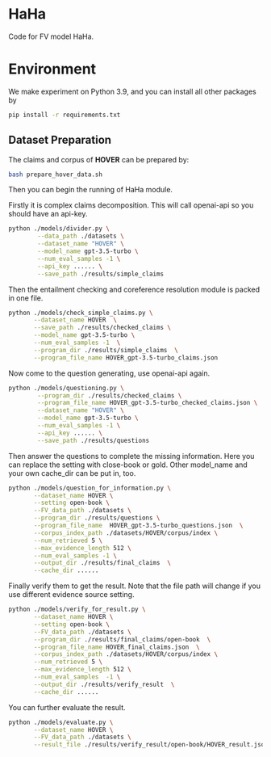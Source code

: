 # HaHa
Code for FV model HaHa.

# Environment
We make experiment on Python 3.9, and you can install all other packages by 
```bash
pip install -r requirements.txt
```
## Dataset Preparation

The claims and corpus of **HOVER** can be prepared by:
```bash
bash prepare_hover_data.sh
```
Then you can begin the running of HaHa module.

Firstly it is complex claims decomposition. This will call openai-api so you should have an api-key.
```bash
python ./models/divider.py \
        --data_path ./datasets \
        --dataset_name "HOVER" \
        --model_name gpt-3.5-turbo \
        --num_eval_samples -1 \
        --api_key ...... \
        --save_path ./results/simple_claims
```

Then the entailment checking and coreference resolution module is packed in one file.
```bash
python ./models/check_simple_claims.py \
       --dataset_name HOVER  \
       --save_path ./results/checked_claims \
       --model_name gpt-3.5-turbo \
       --num_eval_samples -1  \
       --program_dir ./results/simple_claims  \
       --program_file_name HOVER_gpt-3.5-turbo_claims.json
```

Now come to the question generating, use openai-api again.
```bash
python ./models/questioning.py \
        --program_dir ./results/checked_claims \
        --program_file_name HOVER_gpt-3.5-turbo_checked_claims.json \
        --dataset_name "HOVER" \
        --model_name gpt-3.5-turbo \
        --num_eval_samples -1 \
        --api_key ...... \
        --save_path ./results/questions
```

Then answer the questions to complete the missing information. Here you can replace the setting with close-book or gold. Other model_name and your own cache_dir can be put in, too.
```bash
python ./models/question_for_information.py \
       --dataset_name HOVER \
       --setting open-book \
       --FV_data_path ./datasets \
       --program_dir ./results/questions \
       --program_file_name  HOVER_gpt-3.5-turbo_questions.json  \
       --corpus_index_path ./datasets/HOVER/corpus/index \
       --num_retrieved 5 \
       --max_evidence_length 512 \
       --num_eval_samples -1 \
       --output_dir ./results/final_claims  \
       --cache_dir ......
```
Finally verify them to get the result. Note that the file path will change if you use different evidence source setting.
```bash
python ./models/verify_for_result.py \
       --dataset_name HOVER \
       --setting open-book \
       --FV_data_path ./datasets \
       --program_dir ./results/final_claims/open-book  \
       --program_file_name HOVER_final_claims.json  \
       --corpus_index_path ./datasets/HOVER/corpus/index \
       --num_retrieved 5 \
       --max_evidence_length 512 \
       --num_eval_samples  -1 \
       --output_dir ./results/verify_result  \
       --cache_dir ......
```
You can further evaluate the result.
```bash
python ./models/evaluate.py \
       --dataset_name HOVER \
       --FV_data_path ./datasets \
       --result_file ./results/verify_result/open-book/HOVER_result.json
